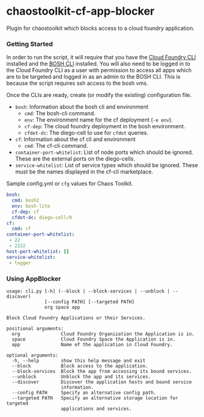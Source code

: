 # chaostoolkit-cf-app-blocker
Plugin for chaostoolkit which blocks access to a cloud foundry application.

### Getting Started
In order to run the script, it will require that you have the
[Cloud Foundry CLI](https://docs.cloudfoundry.org/cf-cli/install-go-cli.html) installed and the
[BOSH CLI](https://bosh.io/docs/cli-v2-install/) installed. You will also need to be logged in to the Cloud Foundry CLI 
as a user with permission to access all apps which are to be targeted and logged in as an admin to the BOSH CLI. This is
because the script requires ssh access to the bosh vms.

Once the CLIs are ready, create (or modify the existing) configuration file.

- `bosh`: Information about the bosh cli and environment
    - `cmd`: The bosh-cli command.
    - `env`: The environment name for the cf deployment (`-e env`).
    - `cf-dep`: The cloud foundry deployment in the bosh environment.
    - `cfdot-dc`: The diego-cell to use for `cfdot` queries.
- `cf`: Information about the cf cli and environment
    - `cmd`: The cf-cli command.
- `container-port-whitelist`: List of node ports which should be ignored. These are the external ports on the
diego-cells.
- `service-whitelist`: List of service types which should be ignored. These must be the names displayed in the cf-cli
marketplace.


Sample config.yml or `cfg` values for Chaos Toolkit.

```yaml
bosh:
  cmd: bosh2
  env: bosh-lite
  cf-dep: cf
  cfdot-dc: diego-cell/0
cf:
  cmd: cf
container-port-whitelist:
 - 22
 - 2222
host-port-whitelist: []
service-whitelist:
 - logger
```

### Using AppBlocker
```commandline
usage: cli.py [-h] (--block | --block-services | --unblock | --discover)
              [--config PATH] [--targeted PATH]
              org space app

Block Cloud Foundry Applications or their Services.

positional arguments:
  org               Cloud Foundry Organization the Application is in.
  space             Cloud Foundry Space the Application is in.
  app               Name of the application in Cloud Foundry.

optional arguments:
  -h, --help        show this help message and exit
  --block           Block access to the application.
  --block-services  Block the app from accessing its bound services.
  --unblock         Unblock the app and its services.
  --discover        Discover the application hosts and bound service
                    information.
  --config PATH     Specify an alternative config path.
  --targeted PATH   Specify an alternative storage location for targeted
                    applications and services.
```